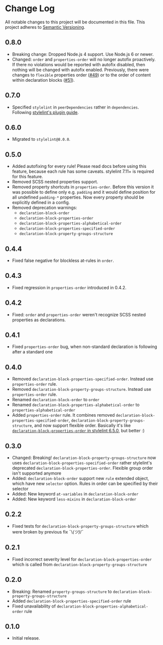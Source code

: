 # Change Log
All notable changes to this project will be documented in this file.
This project adheres to [Semantic Versioning](http://semver.org/).

## 0.8.0

* Breaking change: Dropped Node.js 4 support. Use Node.js 6 or newer.
* Changed: `order` and `properties-order` will no longer autofix proactively. If there no violations would be reported with autofix disabled, then nothing will be changed with autofix enabled. Previously, there were changes to `flexible` properties order ([#49](https://github.com/hudochenkov/stylelint-order/issues/49)) or to the order of content within declaration blocks ([#51](https://github.com/hudochenkov/stylelint-order/issues/51)).

## 0.7.0

* Specified `stylelint` in `peerDependencies` rather in `dependencies`. Following [stylelint's plugin guide](https://github.com/stylelint/stylelint/blob/master/docs/developer-guide/plugins.md#peer-dependencies).

## 0.6.0

* Migrated to `stylelint@8.0.0`.

## 0.5.0
* Added autofixing for every rule! Please read docs before using this feature, because each rule has some caveats. stylelint 7.11+ is required for this feature.
* Removed SCSS nested properties support.
* Removed property shortcuts in `properties-order`. Before this version it was possible to define only e.g. `padding` and it would define position for all undefined `padding-*` properties. Now every property should be explicitly defined in a config.
* Removed deprecation warnings:
	* `declaration-block-order`
	* `declaration-block-properties-order`
	* `declaration-block-properties-alphabetical-order`
	* `declaration-block-properties-specified-order`
	* `declaration-block-property-groups-structure`

## 0.4.4
* Fixed false negative for blockless at-rules in `order`.

## 0.4.3
* Fixed regression in `properties-order` introduced in 0.4.2.

## 0.4.2
* Fixed: `order` and `properties-order` weren't recognize SCSS nested properties as declarations.

## 0.4.1
* Fixed `properties-order` bug, when non-standard declaration is following after a standard one

## 0.4.0
* Removed `declaration-block-properties-specified-order`. Instead use `properties-order` rule.
* Removed `declaration-block-property-groups-structure`. Instead use `properties-order` rule.
* Renamed `declaration-block-order` to `order`
* Renamed `declaration-block-properties-alphabetical-order` to `properties-alphabetical-order`
* Added `properties-order` rule. It combines removed `declaration-block-properties-specified-order`, `declaration-block-property-groups-structure`, and now support flexible order. Basically it's like [`declaration-block-properties-order` in stylelint 6.5.0](https://github.com/stylelint/stylelint/tree/6.5.0/src/rules/declaration-block-properties-order), but better :)

## 0.3.0
* Changed: Breaking! `declaration-block-property-groups-structure` now uses `declaration-block-properties-specified-order` rather stylelint's deprecated `declaration-block-properties-order`. Flexible group order isn't supported anymore
* Added: `declaration-block-order` support new `rule` extended object, which have new `selector` option. Rules in order can be specified by their selector
* Added: New keyword `at-variables` in `declaration-block-order`
* Added: New keyword `less-mixins` in `declaration-block-order`

## 0.2.2
* Fixed tests for `declaration-block-property-groups-structure` which were broken by previous fix ¯﻿\﻿_﻿(﻿ツ﻿)﻿_﻿/﻿¯

## 0.2.1
* Fixed incorrect severity level for `declaration-block-properties-order` which is called from `declaration-block-property-groups-structure`

## 0.2.0
* Breaking: Renamed `property-groups-structure` to `declaration-block-property-groups-structure`
* Added `declaration-block-properties-specified-order` rule
* Fixed unavailability of `declaration-block-properties-alphabetical-order` rule

## 0.1.0
* Initial release.
